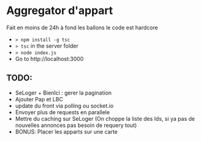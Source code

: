 # Aggregator d'appart

Fait en moins de 24h à fond les ballons le code est hardcore

* `> npm install -g tsc`
* `> tsc` in the server folder
* `> node index.js`
* Go to http://localhost:3000

## TODO:

* SeLoger + BienIci : gerer la pagination
* Ajouter Pap et LBC
* update du front via polling ou socket.io
* Envoyer plus de requests en parallele
* Mettre du caching sur SeLoger (On choppe la liste des Ids, si ya pas de nouvelles annonces pas besoin de requery tout)
* BONUS: Placer les apparts sur une carte

